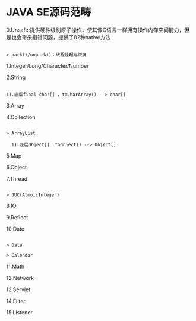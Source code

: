 # JAVA SE源码范畴

0.Unsafe:提供硬件级别原子操作，使其像C语言一样拥有操作内存空间能力，但是也会带来指针问题，提供了82种native方法

```

> park()/unpark()：线程挂起与恢复

```

1.Integer/Long/Character/Number

2.String

```

1).底层final char[] ，toCharArray() --> char[]

```

3.Array

4.Collection

```

> ArrayList
  
  1).底层Object[]  toObject() --> Object[]

```

5.Map

6.Object

7.Thread

```

> JUC(AtmoicInteger)

```

8.IO

9.Reflect

10.Date

```

> Date
  
> Calendar

```

11.Math

12.Network

13.Servlet

14.Filter

15.Listener

